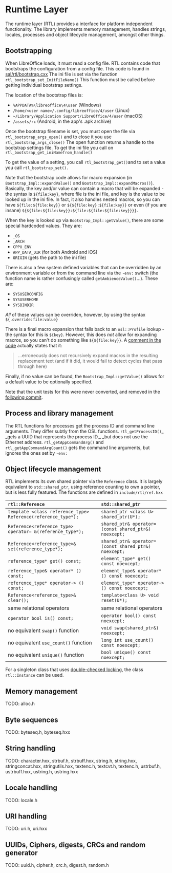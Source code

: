 # Runtime Layer

The runtime layer \(RTL\) provides a interface for platform independent functionality. The library implements memory management, handles strings, locales, processes and object lifecycle management, amongst other things.

## Bootstrapping

When LibreOffice loads, it must read a config file. RTL contains code that bootstraps the configuration from a config file. This code is found in [sal/rtl/bootstrap.cxx](https://opengrok.libreoffice.org/xref/core/sal/rtl/bootstrap.cxx) The ini file is set via the function `rtl_bootstrap_set_InitFileName()` This function must be called before getting individual bootstrap settings.

The location of the bootstrap files is:

* `%APPDATA%\libreoffice\4\user` \(Windows\)
* `/home/<user name>/.config/libreoffice/4/user` \(Linux\)
* `~/Library/Application Support/LibreOffice/4/user` \(macOS\)
* `/assets/rc` \(Android, in the app's .apk archive\)

Once the bootstrap filename is set, you must open the file via `rtl_bootstrap_args_open()` and to close it you use `rtl_bootstrap_args_close()`  The open function returns a handle to the bootstrap settings file. To get the ini file you call on `rtl_bootstrap_get_iniNamefrom_handle()`

To get the value of a setting, you call `rtl_bootstrap_get()`and to set a value you call `rtl_bootstrap_set().`

Note that the bootstrap code allows for macro expansion \(in `Bootstrap_Impl::expandValue()` and `Bootstrap_Impl::expandMacros()`\). Basically, the key and/or value can contain a macro that will be expanded - the syntax is `${file:key}`, where file is the ini file, and key is the value to be looked up in the ini file. In fact, it also handles nested macros, so you can have `${file:${file:key}}` or `${${file:key}:${file:key}}` or even \(if you are insane\) `${${file:${file:key}}:${file:${file:${file:key}}}}`.

When the key is looked up via `Bootstrap_Impl::getValue()`, there are some special hardcoded values. They are:

* `_OS`
* `_ARCH`
* `CPPU_ENV`
* `APP_DATA_DIR` \(for both Android and iOS\)
* `ORIGIN` \(gets the path to the ini file\)

There is also a few system defined variables that can be overridden by an environment variable or from the command line via the `-env:` switch \(the function name is rather confusingly called `getAmbienceValue()`...\). These are:

* `SYSUSERCONFIG`
* `SYSUSERHOME`
* `SYSBINDIR`

_All_ of these values can be overriden, however, by using the syntax `${.override:file:value}`

There is a final macro expansion that falls back to an `osl::Profile` lookup - the syntax for this is `${key}`. However, this does _not_ allow for expanding macros, so you can't do something like `${${file:key}}`. A [comment in the code](https://opengrok.libreoffice.org/xref/core/sal/rtl/bootstrap.cxx#991-994) actually states that it:

> ...erroneously does not recursively expand macros in the resulting replacement text \(and if it did, it would fail to detect cycles that pass through here\)

Finally, if no value can be found, the `Bootstrap_Impl::getValue()` allows for a default value to be optionally specified.

Note that the unit tests for this were never converted, and removed in the [following commit](https://cgit.freedesktop.org/libreoffice/core/commit/?id=18cc5cb2fdb8bca18a6c55d0a165b749f6730420).

## Process and library management

The RTL functions for processes get the process ID and command line arguments. They differ subtly from the OSL functions. `rtl_getProcessID()`_ \_gets a UUID that represents the process ID,_ \_but does not use the Ethernet address. `rtl_getAppCommandArg()` and `rtl_getAppCommandArgCount()` gets the command line arguments, but ignores the ones set by `-env:`

## Object lifecycle management

RTL implements its own shared pointer via the `Reference` class. It is largely equivalent to `std::shared_ptr`, using reference counting to own a pointer, but is less fully featured. The functions are defined in `include/rtl/ref.hxx`

| ```rtl::Reference``` | ```std::shared_ptr``` |
| :--- | :--- |
| ```template <class reference_type> Reference(reference_type*);``` | ```shared_ptr <class U> shared_ptr(U*);``` |
| ```Reference<reference_type> operator= &(reference_type*);``` | ```shared_ptr& operator= (const shared_ptr&) noexcept;``` |
| ```Reference<reference_type>& set(reference_type*);``` | ```shared_ptr& operator= (const shared_ptr&) noexcept;``` |
| ```reference_type* get() const;``` | ```element_type* get() const noexcept;``` |
| ```reference_type& operator* () const;``` | ```element_type& operator* () const noexcept;``` |
| ```reference_type* operator-> () const;``` | ```element_type* operator-> () const noexcept;``` |
| ```Reference<reference_type>& clear();``` | ```template<class U> void reset(U*);``` |
| same relational operators | same relational operators |
| ```operator bool is() const;``` | ```operator bool() const noexcept;``` |
| no equivalent ```swap()``` function | ```void swap(shared_ptr&) noexcept;``` |
| no equivalent ```use_count()``` function | ```long int use_count() const noexcept;``` |
| no equivalent ```unique()``` function | ```bool unique() const noexcept;``` |

For a singleton class that uses [double-checked locking](http://www.cs.umd.edu/~pugh/java/memoryModel/DoubleCheckedLocking.html), the class `rtl::Instance` can be used.

## Memory management

TODO: alloc.h

## Byte sequences

TODO: byteseq.h, byteseq.hxx

## String handling

TODO: character.hxx, strbuf.h, strbuff.hxx, string.h, string.hxx, stringconcat.hxx, stringutils.hxx, textenc.h, textcvt.h, textenc.h, ustrbuf.h, ustrbuff.hxx, ustring.h, ustring.hxx

## Locale handling

TODO: locale.h

## URI handling

TODO: uri.h, uri.hxx

## UUIDs, Ciphers, digests, CRCs and random generator

TODO: uuid.h, cipher.h, crc.h, digest.h, random.h

